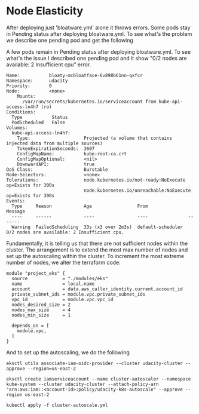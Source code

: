 # Node Elasticity

After deploying just 'bloatware.yml' alone it throws errors. Some pods stay in Pending status after deploying bloatware.yml. To see what's the problem we describe one pending pod and get the following

A few pods remain in Pending status after deploying bloatware.yml. To see what's the issue I described one pending pod and it show "0/2 nodes are available: 2 Insufficient cpu" error.

```kubectl describe pod bloaty-mcbloatface-6v898b61nn-qxfcr
Name:           bloaty-mcbloatface-6v898b61nn-qxfcr
Namespace:      udacity
Priority:       0
Node:           <none>
    Mounts:
      /var/run/secrets/kubernetes.io/serviceaccount from kube-api-access-ln4h7 (ro)
Conditions:
  Type           Status
  PodScheduled   False
Volumes:
  kube-api-access-ln4h7:
    Type:                    Projected (a volume that contains injected data from multiple sources)
    TokenExpirationSeconds:  3607
    ConfigMapName:           kube-root-ca.crt
    ConfigMapOptional:       <nil>
    DownwardAPI:             true
QoS Class:                   Burstable
Node-Selectors:              <none>
Tolerations:                 node.kubernetes.io/not-ready:NoExecute op=Exists for 300s
                             node.kubernetes.io/unreachable:NoExecute op=Exists for 300s
Events:
  Type     Reason            Age                 From               Message
  ----     ------            ----                ----               -------
  Warning  FailedScheduling  33s (x3 over 2m3s)  default-scheduler  0/2 nodes are available: 2 Insufficient cpu.
  ```

Fundamentally, it is telling us that there are not sufficient nodes within the cluster. The arrangement is to extend the most max number of nodes and set up the autoscaling within the cluster. To increment the most extreme number of nodes, we alter the terraform code:


```
module "project_eks" {
  source             = "./modules/eks"
  name               = local.name
  account            = data.aws_caller_identity.current.account_id
  private_subnet_ids = module.vpc.private_subnet_ids
  vpc_id             = module.vpc.vpc_id
  nodes_desired_size = 2
  nodes_max_size     = 4
  nodes_min_size     = 1

  depends_on = [
    module.vpc,
  ]
}
```
And to set up the autoscaling, we do the following
```
eksctl utils associate-iam-oidc-provider --cluster udacity-cluster --approve --region=us-east-2
```
```
eksctl create iamserviceaccount --name cluster-autoscaler --namespace kube-system --cluster udacity-cluster --attach-policy-arn "arn:aws:iam::<account-id>:policy/udacity-k8s-autoscale" --approve --region us-east-2
```
```
kubectl apply -f cluster-autoscale.yml
```
